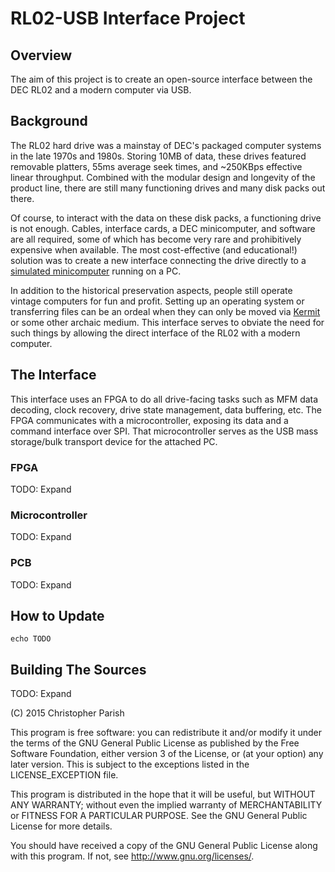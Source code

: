 ﻿# RL02-USB Interface Project

## Overview

The aim of this project is to create an open-source interface between the DEC RL02 and a modern computer via USB.  

## Background

The RL02 hard drive was a mainstay of DEC's packaged computer systems in the late 1970s and 1980s.  Storing 10MB of data, these drives featured removable platters, 55ms average seek times, and ~250KBps effective linear throughput.  Combined with the modular design and longevity of the product line, there are still many functioning drives and many disk packs out there.

Of course, to interact with the data on these disk packs, a functioning drive is not enough.  Cables, interface cards, a DEC minicomputer, and software are all required, some of which has become very rare and prohibitively expensive when available.  The most cost-effective (and educational!) solution was to create a new interface connecting the drive directly to a [simulated minicomputer](http://simh.trailing-edge.com/) running on a PC.

In addition to the historical preservation aspects, people still operate vintage computers for fun and profit.  Setting up an operating system or transferring files can be an ordeal when they can only be moved via [Kermit](http://en.wikipedia.org/wiki/Kermit_%28protocol%29) or some other archaic medium.  This interface serves to obviate the need for such things by allowing the direct interface of the RL02 with a modern computer.

## The Interface

This interface uses an FPGA to do all drive-facing tasks such as MFM data decoding, clock recovery, drive state management, data buffering, etc.  The FPGA communicates with a microcontroller, exposing its data and a command interface over SPI.  That microcontroller serves as the USB mass storage/bulk transport device for the attached PC.

### FPGA

TODO: Expand

### Microcontroller

TODO: Expand

### PCB

TODO: Expand

## How to Update

```shell
echo TODO
```

## Building The Sources

TODO: Expand

(C) 2015 Christopher Parish

This program is free software: you can redistribute it and/or modify
it under the terms of the GNU General Public License as published by
the Free Software Foundation, either version 3 of the License, or
(at your option) any later version.  This is subject to the
exceptions listed in the LICENSE_EXCEPTION file.

This program is distributed in the hope that it will be useful,
but WITHOUT ANY WARRANTY; without even the implied warranty of
MERCHANTABILITY or FITNESS FOR A PARTICULAR PURPOSE.  See the
GNU General Public License for more details.

You should have received a copy of the GNU General Public License
along with this program.  If not, see <http://www.gnu.org/licenses/>.
